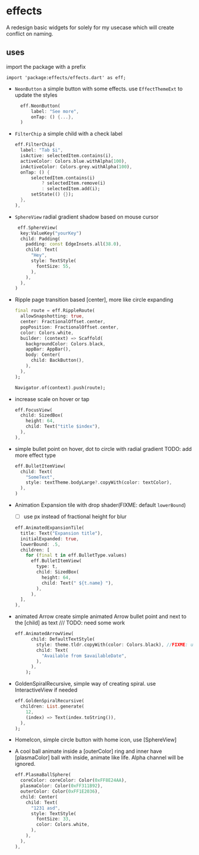 # effects

A redesign basic widgets for solely for my usecase which will create conflict on naming.

## uses

import the package with a prefix

`import 'package:effects/effects.dart' as eff;`

- `NeonButton` a simple button with some effects. use `EffectThemeExt` to update the styles

  ```dart
    eff.NeonButton(
        label: "See more",
        onTap: () {...},
    )
  ```

- `FilterChip` a simple child with a check label

  ```dart
  eff.FilterChip(
    label: "Tab $i",
    isActive: selectedItem.contains(i),
    activeColor: Colors.blue.withAlpha(100),
    inActiveColor: Colors.grey.withAlpha(100),
    onTap: () {
        selectedItem.contains(i)
            ? selectedItem.remove(i)
            : selectedItem.add(i);
        setState(() {});
    },
  ),
  ```

- `SphereView` radial gradient shadow based on mouse cursor

  ```dart
   eff.SphereView(
    key:ValueKey("yourKey")
    child: Padding(
      padding: const EdgeInsets.all(38.0),
      child: Text(
        "Hey",
        style: TextStyle(
          fontSize: 55,
        ),
      ),
    ),
  )
  ```

- Ripple page transition based [center], more like circle expanding

  ```dart
  final route = eff.RippleRoute(
    allowSnapshotting: true,
    center: FractionalOffset.center,
    popPosition: FractionalOffset.center,
    color: Colors.white,
    builder: (context) => Scaffold(
      backgroundColor: Colors.black,
      appBar: AppBar(),
      body: Center(
        child: BackButton(),
      ),
    ),
  );

  Navigator.of(context).push(route);
  ```

- increase scale on hover or tap

  ```dart
  eff.FocusView(
    child: SizedBox(
      height: 64,
      child: Text("title $index"),
    ),
  ),
  ```

- simple bullet point on hover, dot to circle with radial gradient
  TODO: add more effect type

  ```dart
  eff.BulletItemView(
    child: Text(
      "SomeText",
      style: textTheme.bodyLarge?.copyWith(color: textColor),
    ),
  )
  ```

- Animation Expansion tile with drop shader(FIXME: default `lowerBound`)

  - [ ] use px instead of fractional height for blur

  ```dart
  eff.AnimatedExpansionTile(
    title: Text("Expansion title"),
    initialExpanded: true,
    lowerBound: .5,
    children: [
      for (final t in eff.BulletType.values)
        eff.BulletItemView(
          type: t,
          child: SizedBox(
            height: 64,
            child: Text(" ${t.name} "),
          ),
        ),
    ],
  ),
  ```

- animated Arrow create simple animated Arrow bullet point and next to the [child] as text
  /// TODO: need some work

  ```dart
  eff.AnimatedArrowView(
        child: DefaultTextStyle(
          style: theme.tldr.copyWith(color: Colors.black), //FIXME: use MergeTextStyle based on BG
          child: Text(
            "Available from $availableDate",
          ),
        ),
      );
  ```

- GoldenSpiralRecursive, simple way of creating spiral. use InteractiveView if needed

  ```dart
  eff.GoldenSpiralRecursive(
    children: List.generate(
      12,
      (index) => Text(index.toString()),
    ),
  );
  ```

- HomeIcon, simple circle button with home icon, use [SphereView]

- A cool ball animate inside a [outerColor] ring and
  inner have [plasmaColor] ball with inside, animate like life. Alpha channel will be ignored.

  ```dart
  eff.PlasmaBallSphere(
    coreColor: coreColor: Color(0xFF8E24AA),
    plasmaColor: Color(0xFF311B92),
    outerColor: Color(0xFF1E2036),
    child: Center(
      child: Text(
        "1231 asd",
        style: TextStyle(
          fontSize: 33,
          color: Colors.white,
        ),
      ),
    ),
  ),
  ```
